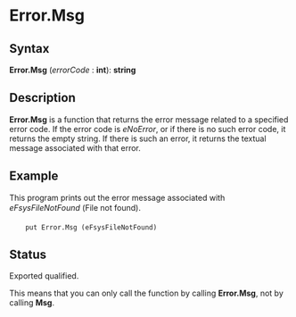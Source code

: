 
# Error.Msg

## Syntax
**Error.Msg** (_errorCode_ : **int**): **string**

## Description
**Error.Msg** is a function that returns the error message related to a specified error code. If the error code is _eNoError_, or if there is no such error code, it returns the empty string. If there is such an error, it returns the textual message associated with that error.


## Example
This program prints out the error message associated with _eFsysFileNotFound_ (&#147;File not found&#148;).

        put Error.Msg (eFsysFileNotFound)
## Status
Exported qualified.

This means that you can only call the function by calling **Error.Msg**, not by calling **Msg**.

